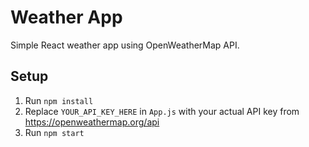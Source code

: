 # Weather App

Simple React weather app using OpenWeatherMap API.

## Setup

1. Run `npm install`
2. Replace `YOUR_API_KEY_HERE` in `App.js` with your actual API key from https://openweathermap.org/api
3. Run `npm start`
